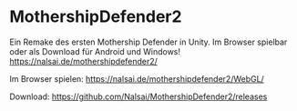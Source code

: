 # MothershipDefender2

Ein Remake des ersten Mothership Defender in Unity. Im Browser spielbar oder als Download für Android und Windows!
<https://nalsai.de/mothershipdefender2/>

Im Browser spielen:
<https://nalsai.de/mothershipdefender2/WebGL/>

Download:
<https://github.com/Nalsai/MothershipDefender2/releases>
